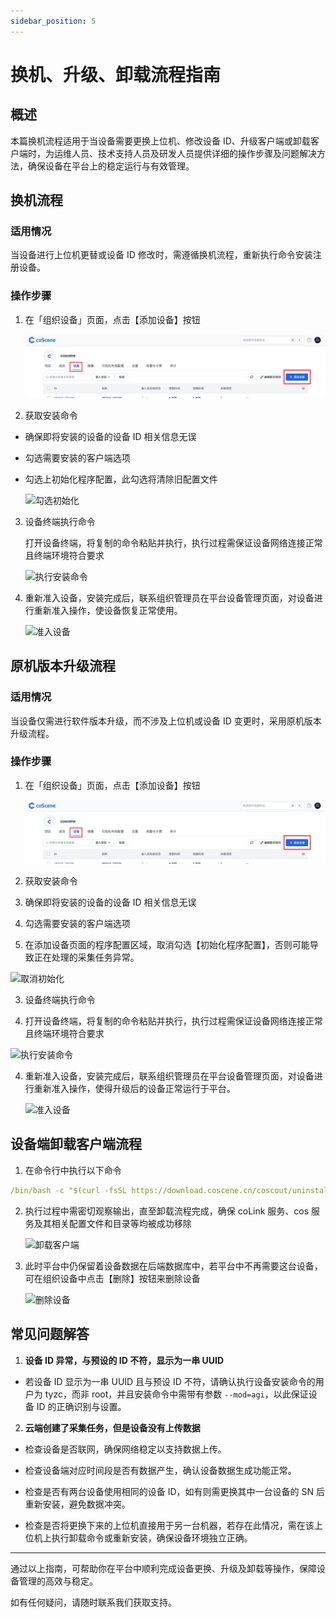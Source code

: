 ```yaml
---
sidebar_position: 5
---
```


# 换机、升级、卸载流程指南

## 概述

本篇换机流程适用于当设备需要更换上位机、修改设备 ID、升级客户端或卸载客户端时，为运维人员、技术支持人员及研发人员提供详细的操作步骤及问题解决方法，确保设备在平台上的稳定运行与有效管理。

## 换机流程

### 适用情况

当设备进行上位机更替或设备 ID 修改时，需遵循换机流程，重新执行命令安装注册设备。

### 操作步骤

1. 在「组织设备」页面，点击【添加设备】按钮

   ![添加设备入口](./img/4-3-add-device-button.png)

2. 获取安装命令

- 确保即将安装的设备的设备 ID 相关信息无误

- 勾选需要安装的客户端选项

- 勾选上初始化程序配置，此勾选将清除旧配置文件

  ![勾选初始化](./img/add-device-initialize-true.png)

3. 设备终端执行命令

   打开设备终端，将复制的命令粘贴并执行，执行过程需保证设备网络连接正常且终端环境符合要求

   ![执行安装命令](./img/install_successfully.png)

4. 重新准入设备，安装完成后，联系组织管理员在平台设备管理页面，对设备进行重新准入操作，使设备恢复正常使用。

   ![准入设备](./img/access_device_2.png)

## 原机版本升级流程

### 适用情况

当设备仅需进行软件版本升级，而不涉及上位机或设备 ID 变更时，采用原机版本升级流程。

### 操作步骤

1. 在「组织设备」页面，点击【添加设备】按钮

   ![添加设备入口](./img/4-3-add-device-button.png)

2. 获取安装命令

3. 确保即将安装的设备的设备 ID 相关信息无误

4. 勾选需要安装的客户端选项

5. 在添加设备页面的程序配置区域，取消勾选【初始化程序配置】，否则可能导致正在处理的采集任务异常。

![取消初始化](./img/add-device-initialize-false.png)

3. 设备终端执行命令

1. 打开设备终端，将复制的命令粘贴并执行，执行过程需保证设备网络连接正常且终端环境符合要求

![执行安装命令](./img/install_successfully.png)

4. 重新准入设备，安装完成后，联系组织管理员在平台设备管理页面，对设备进行重新准入操作，使得升级后的设备正常运行于平台。

   ![准入设备](./img/access_device_2.png)

## 设备端卸载客户端流程

1. 在命令行中执行以下命令

```yaml
/bin/bash -c "$(curl -fsSL https://download.coscene.cn/coscout/uninstall.sh)"
```

2. 执行过程中需密切观察输出，直至卸载流程完成，确保 coLink 服务、cos 服务及其相关配置文件和目录等均被成功移除

   ![卸载客户端](./img/unload-1.png)

3. 此时平台中仍保留着设备数据在后端数据库中，若平台中不再需要这台设备，可在组织设备中点击【删除】按钮来删除设备

   ![删除设备](./img/device-delete.png)

## 常见问题解答

1. **设备 ID 异常，与预设的 ID 不符，显示为一串 UUID**

- 若设备 ID 显示为一串 UUID 且与预设 ID 不符，请确认执行设备安装命令的用户为 tyzc，而非 root，并且安装命令中需带有参数 `--mod=agi`，以此保证设备 ID 的正确识别与设置。

2. **云端创建了采集任务，但是设备没有上传数据**

- 检查设备是否联网，确保网络稳定以支持数据上传。

- 检查设备端对应时间段是否有数据产生，确认设备数据生成功能正常。

- 检查是否有两台设备使用相同的设备 ID，如有则需更换其中一台设备的 SN 后重新安装，避免数据冲突。

- 检查是否将更换下来的上位机直接用于另一台机器，若存在此情况，需在该上位机上执行卸载命令或重新安装，确保设备环境独立正确。

---

通过以上指南，可帮助你在平台中顺利完成设备更换、升级及卸载等操作，保障设备管理的高效与稳定。

如有任何疑问，请随时联系我们获取支持。
